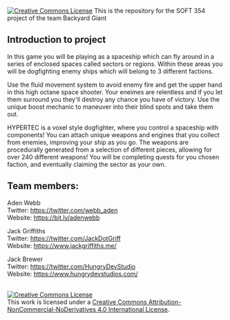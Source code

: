 <a rel="Logo" href="https://backyardgiant.co.uk"><img alt="Creative Commons License" style="border-width:0" src="http://backyardgiant.co.uk/img/darkpng.png" /></a>
This is the repository for the SOFT 354 project of the team Backyard Giant

<h2> Introduction to project </h2>
In this game you will be playing as a spaceship which can fly around in a series of enclosed spaces called sectors or regions. Within these areas you will be dogfighting enemy ships which will belong to 3 different factions.

Use the fluid movement system to avoid enemy fire and get the upper hand in this high octane space shooter. Your eneimes are relentless and if you let them surround you they'll destroy any chance you have of victory. Use the unique boost mechanic to maneuver into their blind spots and take them out.

HYPERTEC is a voxel style dogfighter, where you control a spaceship with components! You can attach unique weapons and engines that you collect from enemies, improving your ship as you go.
The weapons are procedurally generated from a selection of different pieces, allowing for over 240 different weapons! You will be completing quests for you chosen faction, and eventually claiming the sector as your own.

<h2>Team members:</h2>

Aden Webb<br/>
Twitter: https://twitter.com/webb_aden<br/>
Website: https://bit.ly/adenwebb<br/>

Jack Griffiths<br/>
Twitter: https://twitter.com/JackDotGriff<br/>
Website: https://www.jackgriffiths.me/<br/>

Jack Brewer<br/>
Twitter: https://twitter.com/HungryDevStudio<br/>
Website: https://www.hungrydevstudios.com/<br/><br/>


<a rel="license" href="http://creativecommons.org/licenses/by-nc-nd/4.0/">
<img alt="Creative Commons License" style="border-width:0" src="https://i.creativecommons.org/l/by-nc-nd/4.0/88x31.png" /></a><br />
This work is licensed under a <a rel="license" href="http://creativecommons.org/licenses/by-nc-nd/4.0/">
Creative Commons Attribution-NonCommercial-NoDerivatives 4.0 International License</a>.
